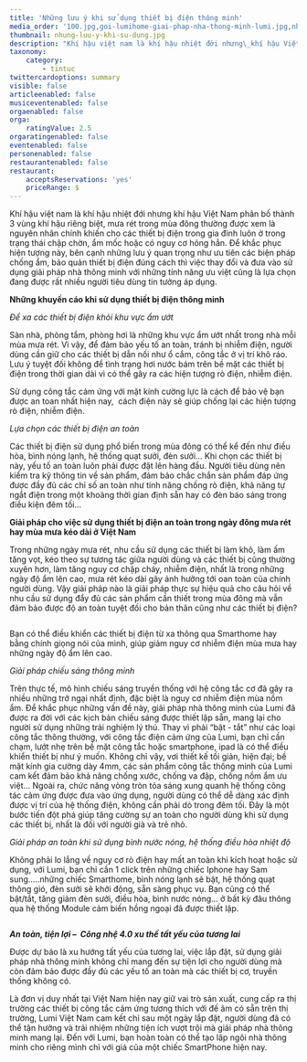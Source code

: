 ```yaml
---
title: 'Những lưu ý khi sử dụng thiết bị điện thông minh'
media_order: '100.jpg,goi-lumihome-giai-phap-nha-thong-minh-lumi.jpg,nhung-luu-y-khi-su-dung.jpg'
thumbnail: nhung-luu-y-khi-su-dung.jpg
description: "Khí hậu việt nam là khí hậu nhiệt đới nhưng\_khí hậu Việt Nam\_phân bố thành 3 vùng khí hậu riêng biệt, mưa rét trong mùa đông thường được xem là nguyên nhân chính khiến cho các thiết bị điện trong gia đình luôn ở trong trạng thái chập chờn, ẩm mốc hoặc có nguy cơ hỏng hẳn. Để khắc phục hiện tượng này, bên cạnh những lưu ý quan trọng như ưu tiên các biện pháp chống ẩm, bảo quản thiết bị điện đúng cách thì việc thay đổi và đưa vào sử dụng giải pháp nhà thông minh với những tính năng ưu việt cũng là lựa chọn đang được rất nhiều người tiêu dùng tin tưởng áp dụng."
taxonomy:
    category:
        - tintuc
twittercardoptions: summary
visible: false
articleenabled: false
musiceventenabled: false
orgaenabled: false
orga:
    ratingValue: 2.5
orgaratingenabled: false
eventenabled: false
personenabled: false
restaurantenabled: false
restaurant:
    acceptsReservations: 'yes'
    priceRange: $
---
```


<p>Kh&iacute; hậu việt nam l&agrave; kh&iacute; hậu nhiệt đới nhưng&nbsp;kh&iacute; hậu Việt Nam&nbsp;ph&acirc;n bố th&agrave;nh 3 v&ugrave;ng kh&iacute; hậu ri&ecirc;ng biệt, mưa r&eacute;t trong m&ugrave;a đ&ocirc;ng thường được xem l&agrave; nguy&ecirc;n nh&acirc;n ch&iacute;nh khiến cho c&aacute;c thiết bị điện trong gia đ&igrave;nh lu&ocirc;n ở trong trạng th&aacute;i chập chờn, ẩm mốc hoặc c&oacute; nguy cơ hỏng hẳn. Để khắc phục hiện tượng n&agrave;y, b&ecirc;n cạnh những lưu &yacute; quan trọng như ưu ti&ecirc;n c&aacute;c biện ph&aacute;p chống ẩm, bảo quản thiết bị điện đ&uacute;ng c&aacute;ch th&igrave; việc thay đổi v&agrave; đưa v&agrave;o sử dụng giải ph&aacute;p nh&agrave; th&ocirc;ng minh với những t&iacute;nh năng ưu việt cũng l&agrave; lựa chọn đang được rất nhiều người ti&ecirc;u d&ugrave;ng tin tưởng &aacute;p dụng.</p>
<p><strong>Những khuyến c&aacute;o khi sử dụng thiết bị điện th&ocirc;ng minh</strong></p>
<p><em>Để xa c&aacute;c thiết bị điện khỏi khu vực ẩm ướt</em></p>
<p>S&agrave;n nh&agrave;, ph&ograve;ng tắm, ph&ograve;ng hơi l&agrave; những khu vực ẩm ướt nhất trong nh&agrave; mỗi m&ugrave;a mưa r&eacute;t. V&igrave; vậy, để đảm bảo yếu tố an to&agrave;n, tr&aacute;nh bị nhiễm điện, người d&ugrave;ng cần giữ cho c&aacute;c thiết bị dẫn nối như ổ cắm, c&ocirc;ng tắc ở vị tr&iacute; kh&ocirc; r&aacute;o. Lưu &yacute; tuyệt đối kh&ocirc;ng để t&igrave;nh trạng hơi nước b&aacute;m tr&ecirc;n bề mặt c&aacute;c thiết bị điện trong thời gian d&agrave;i v&igrave; c&oacute; thể g&acirc;y ra c&aacute;c hiện tượng r&ograve; điện, nhiễm điện.</p>
<p>Sử dụng c&ocirc;ng tắc cảm ứng với mặt k&iacute;nh cường lực l&agrave; c&aacute;ch để bảo vệ bạn được an toan nhất hiện nay, &nbsp;c&aacute;ch điện n&agrave;y sẽ gi&uacute;p chống lại c&aacute;c hiện tượng r&ograve; điện, nhiễm điện.</p>
<p><em>Lựa chọn c&aacute;c thiết bị điện an to&agrave;n</em></p>
<p>C&aacute;c thiết bị điện sử dụng phổ biến trong m&ugrave;a đ&ocirc;ng c&oacute; thể kể đến như điều h&ograve;a, b&igrave;nh n&oacute;ng lạnh, hệ thống quạt sưởi, đ&egrave;n sưởi... Khi chọn c&aacute;c thiết bị n&agrave;y, yếu tố an to&agrave;n lu&ocirc;n phải được đặt l&ecirc;n h&agrave;ng đầu. Người ti&ecirc;u d&ugrave;ng n&ecirc;n kiểm tra kỹ th&ocirc;ng tin về sản phẩm, đảm bảo chắc chắn sản phẩm đ&aacute;p ứng được đầy đủ c&aacute;c chỉ số an to&agrave;n như t&iacute;nh năng chống r&ograve; điện, khả năng tự ngắt điện trong một khoảng thời gian định sẵn hay c&oacute; đ&egrave;n b&aacute;o s&aacute;ng trong điều kiện đ&ecirc;m tối&hellip;</p>
<p><strong>Giải ph&aacute;p cho việc sử dụng thiết bị điện an to&agrave;n trong ng&agrave;y đ&ocirc;ng mưa r&eacute;t hay m&ugrave;a mưa k&eacute;o d&agrave;i ở Việt Nam</strong></p>
<p>Trong những ng&agrave;y mưa r&eacute;t, nhu cầu sử dụng c&aacute;c thiết bị l&agrave;m kh&ocirc;, l&agrave;m ấm tăng vọt, k&eacute;o theo sự tương t&aacute;c giữa người d&ugrave;ng v&agrave; c&aacute;c thiết bị cũng thường xuy&ecirc;n hơn, l&agrave;m tăng nguy cơ chập ch&aacute;y, nhiễm điện, nhất l&agrave; trong những ng&agrave;y độ ẩm l&ecirc;n cao, mưa r&eacute;t k&eacute;o d&agrave;i g&acirc;y ảnh hưởng tới oan to&agrave;n của ch&iacute;nh người d&ugrave;ng. Vậy giải ph&aacute;p n&agrave;o l&agrave; giải ph&aacute;p thực sự hiệu quả cho c&acirc;u hỏi về nhu cầu sử dụng đẩy đủ c&aacute;c sản phẩm cần thiết trong m&ugrave;a đ&ocirc;ng m&agrave; vẫn đảm bảo được độ an to&agrave;n tuyệt đối cho bản th&acirc;n cũng như c&aacute;c thiết bị điện?</p>
<p><img style="display: block; margin-left: auto; margin-right: auto;" src="/newv1/tin-tuc/nhung-luu-y-khi-su-dung-thiet-bi-dien-thong-minh/goi-lumihome-giai-phap-nha-thong-minh-lumi.jpg" alt="" /></p>
<p>Bạn c&oacute; thể điều khiển c&aacute;c thiết bị điện từ xa th&ocirc;ng qua Smarthome hay bằng ch&iacute;nh giọng n&oacute;i của m&igrave;nh, gi&uacute;p giảm nguy cơ nhiễm điện m&ugrave;a mưa hay những ng&agrave;y độ ẩm l&ecirc;n cao.</p>
<p><em>Giải ph&aacute;p chiếu s&aacute;ng th&ocirc;ng minh</em></p>
<p>Tr&ecirc;n thực tế, m&ocirc; h&igrave;nh chiếu s&aacute;ng truyền thống với hệ c&ocirc;ng tắc cơ đ&atilde; g&acirc;y ra nhiều những trở ngại nhất định, đặc biệt l&agrave; nguy cơ nhiễm điện m&ugrave;a nồm ẩm. Để khắc phục những vấn đề n&agrave;y, giải ph&aacute;p nh&agrave; th&ocirc;ng minh của Lumi đ&atilde; được ra đời với c&aacute;c kịch bản chiếu s&aacute;ng được thiết lập sẵn, mang lại cho người sử dụng những trải nghiệm l&yacute; th&uacute;. Thay v&igrave; phải &ldquo;bật - tắt&rdquo; như c&aacute;c loại c&ocirc;ng tắc th&ocirc;ng thường, với c&ocirc;ng tắc điện cảm ứng của Lumi, bạn chỉ cần chạm, lướt nhẹ tr&ecirc;n bề mặt c&ocirc;ng tắc hoặc smartphone, ipad l&agrave; c&oacute; thể điều khiển thiết bị như &yacute; muốn. Kh&ocirc;ng chỉ vậy, vơi thiết kế tối giản, hiện đại; bề mặt k&iacute;nh gia cường d&agrave;y 4mm, c&aacute;c sản phẩm c&ocirc;ng tắc th&ocirc;ng minh của Lumi cam kết đảm bảo khả năng chống xước, chống va đập, chống nồm ẩm ưu việt&hellip; Ngo&agrave;i ra, chức năng v&ograve;ng tr&ograve;n tỏa s&aacute;ng xung quanh hệ thống c&ocirc;ng t&aacute;c cảm ứng được đưa v&agrave;o ứng dụng, người d&ugrave;ng c&oacute; thể dễ d&agrave;ng x&aacute;c định được vị tr&iacute; của hệ thống điện, kh&ocirc;ng cần phải d&ograve; trong đ&ecirc;m tối. Đ&acirc;y l&agrave; một bước tiến đột ph&aacute; gi&uacute;p tăng cường sự an to&agrave;n cho người d&ugrave;ng khi sử dụng c&aacute;c thiết bị, nhất l&agrave; đối với người gi&agrave; v&agrave; trẻ nhỏ.</p>
<p><em>Giải ph&aacute;p an to&agrave;n khi sử dụng b&igrave;nh nước n&oacute;ng, hệ thống điều h&ograve;a nhiệt độ</em></p>
<p>Kh&ocirc;ng phải lo lắng về nguy cơ r&ograve; điện hay mất an to&agrave;n khi k&iacute;ch hoạt hoặc sử dụng, với Lumi, bạn chỉ cần 1 click tr&ecirc;n những chiếc Iphone hay Sam sung&hellip;..những chiếc Smarthome, b&igrave;nh n&oacute;ng lạnh sẽ bật, hệ thống quạt th&ocirc;ng gi&oacute;, đ&egrave;n sưởi sẽ khởi động, sẵn s&agrave;ng phục vụ. Bạn cũng c&oacute; thể bật/tắt, tăng giảm đ&egrave;n sưởi, điều h&ograve;a, b&igrave;nh nước n&oacute;ng... ở bất kỳ đ&acirc;u th&ocirc;ng qua hệ thống Module cảm biến hồng ngoại đ&atilde; được thiết lập.</p>
<p><img style="display: block; margin-left: auto; margin-right: auto;" src="/newv1/tin-tuc/nhung-luu-y-khi-su-dung-thiet-bi-dien-thong-minh/100.jpg" alt="" /></p>
<p><strong><em>An to&agrave;n, tiện lợi &ndash; &nbsp;C&ocirc;ng nhệ 4.0 xu thế tất yếu của tương lai</em></strong></p>
<p>Được dự b&aacute;o l&agrave; xu hướng tất yếu của tương lai, việc lắp đặt, sử dụng giải ph&aacute;p nh&agrave; th&ocirc;ng minh kh&ocirc;ng chỉ mang đến sự tiện lợi cho người d&ugrave;ng m&agrave; c&ograve;n đảm bảo được đầy đủ c&aacute;c yếu tố an to&agrave;n m&agrave; c&aacute;c thiết bị cơ, truyền thống kh&ocirc;ng c&oacute;.</p>
<p>L&agrave; đơn vị duy nhất tại Việt Nam hiện nay giữ vai tr&ograve; sản xuất, cung cấp ra thị trường c&aacute;c thiết bị c&ocirc;ng tắc cảm ứng tương th&iacute;ch với đế &acirc;m c&oacute; sẵn tr&ecirc;n thị trường, Lumi Việt Nam cam kết chỉ sau một ng&agrave;y lắp đặt, người d&ugrave;ng đ&atilde; c&oacute; thể tận hưởng v&agrave; trải nhiệm những tiện &iacute;ch vượt trội m&agrave; giải ph&aacute;p nh&agrave; th&ocirc;ng minh mang lại. Đến với Lumi, bạn ho&agrave;n to&agrave;n c&oacute; thể tạo l&acirc;p ng&ocirc;i nh&agrave; th&ocirc;ng minh cho ri&ecirc;ng m&igrave;nh chỉ với gi&aacute; của một chiếc SmartPhone hiện nay.</p>